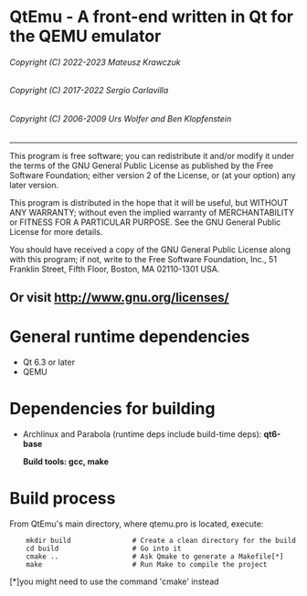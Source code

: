
 # QtEmu - A front-end written in Qt for the QEMU emulator
 ###### Copyright (C) 2022-2023 Mateusz Krawczuk <mat krawczuk gmail com>
 ###### Copyright (C) 2017-2022 Sergio Carlavilla <carlavilla  mailbox org>
 ###### Copyright (C) 2006-2009 Urs Wolfer <uwolfer at fwo ch> and Ben Klopfenstein <benklop gmail com>

---
   This program is free software; you can redistribute it and/or modify
   it under the terms of the GNU General Public License as published by
   the Free Software Foundation; either version 2 of the License, or
   (at your option) any later version.

   This program is distributed in the hope that it will be useful,
   but WITHOUT ANY WARRANTY; without even the implied warranty of
   MERCHANTABILITY or FITNESS FOR A PARTICULAR PURPOSE.  See the
   GNU General Public License for more details.

   You should have received a copy of the GNU General Public License
   along with this program; if not, write to the
   Free Software Foundation, Inc.,
   51 Franklin Street, Fifth Floor, Boston, MA  02110-1301  USA.

   Or visit http://www.gnu.org/licenses/
---

# General runtime dependencies

* Qt 6.3 or later
* QEMU

# Dependencies for building

  - Archlinux and Parabola (runtime deps include build-time deps):
    **qt6-base**

    **Build tools: gcc, make**

# Build process

From QtEmu's main directory, where qtemu.pro is located, execute:

        mkdir build               # Create a clean directory for the build
        cd build                  # Go into it
        cmake ..                  # Ask Qmake to generate a Makefile[*]
        make                      # Run Make to compile the project

[*]you might need to use the command 'cmake' instead
